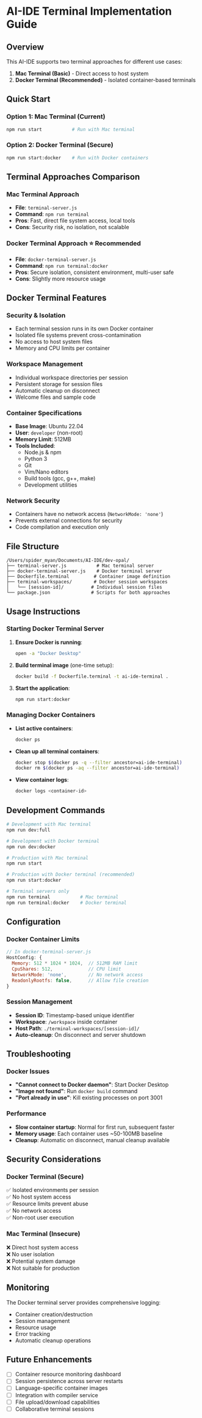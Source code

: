 # AI-IDE Terminal Implementation Guide

## Overview

This AI-IDE supports two terminal approaches for different use cases:

1. **Mac Terminal (Basic)** - Direct access to host system
2. **Docker Terminal (Recommended)** - Isolated container-based terminals

## Quick Start

### Option 1: Mac Terminal (Current)
```bash
npm run start           # Run with Mac terminal
```

### Option 2: Docker Terminal (Secure)
```bash
npm run start:docker    # Run with Docker containers
```

## Terminal Approaches Comparison

### Mac Terminal Approach
- **File**: `terminal-server.js`
- **Command**: `npm run terminal`
- **Pros**: Fast, direct file system access, local tools
- **Cons**: Security risk, no isolation, not scalable

### Docker Terminal Approach ⭐️ **Recommended**
- **File**: `docker-terminal-server.js` 
- **Command**: `npm run terminal:docker`
- **Pros**: Secure isolation, consistent environment, multi-user safe
- **Cons**: Slightly more resource usage

## Docker Terminal Features

### Security & Isolation
- Each terminal session runs in its own Docker container
- Isolated file systems prevent cross-contamination
- No access to host system files
- Memory and CPU limits per container

### Workspace Management
- Individual workspace directories per session
- Persistent storage for session files
- Automatic cleanup on disconnect
- Welcome files and sample code

### Container Specifications
- **Base Image**: Ubuntu 22.04
- **User**: `developer` (non-root)
- **Memory Limit**: 512MB
- **Tools Included**:
  - Node.js & npm
  - Python 3
  - Git
  - Vim/Nano editors
  - Build tools (gcc, g++, make)
  - Development utilities

### Network Security
- Containers have no network access (`NetworkMode: 'none'`)
- Prevents external connections for security
- Code compilation and execution only

## File Structure

```
/Users/spider_myan/Documents/AI-IDE/dev-opal/
├── terminal-server.js           # Mac terminal server
├── docker-terminal-server.js    # Docker terminal server
├── Dockerfile.terminal         # Container image definition
├── terminal-workspaces/        # Docker session workspaces
│   └── [session-id]/          # Individual session files
└── package.json               # Scripts for both approaches
```

## Usage Instructions

### Starting Docker Terminal Server

1. **Ensure Docker is running**:
   ```bash
   open -a "Docker Desktop"
   ```

2. **Build terminal image** (one-time setup):
   ```bash
   docker build -f Dockerfile.terminal -t ai-ide-terminal .
   ```

3. **Start the application**:
   ```bash
   npm run start:docker
   ```

### Managing Docker Containers

- **List active containers**:
  ```bash
  docker ps
  ```

- **Clean up all terminal containers**:
  ```bash
  docker stop $(docker ps -q --filter ancestor=ai-ide-terminal)
  docker rm $(docker ps -aq --filter ancestor=ai-ide-terminal)
  ```

- **View container logs**:
  ```bash
  docker logs <container-id>
  ```

## Development Commands

```bash
# Development with Mac terminal
npm run dev:full

# Development with Docker terminal  
npm run dev:docker

# Production with Mac terminal
npm run start

# Production with Docker terminal (recommended)
npm run start:docker

# Terminal servers only
npm run terminal           # Mac terminal
npm run terminal:docker    # Docker terminal
```

## Configuration

### Docker Container Limits
```javascript
// In docker-terminal-server.js
HostConfig: {
  Memory: 512 * 1024 * 1024,  // 512MB RAM limit
  CpuShares: 512,             // CPU limit
  NetworkMode: 'none',        // No network access
  ReadonlyRootfs: false,      // Allow file creation
}
```

### Session Management
- **Session ID**: Timestamp-based unique identifier
- **Workspace**: `/workspace` inside container
- **Host Path**: `./terminal-workspaces/[session-id]/`
- **Auto-cleanup**: On disconnect and server shutdown

## Troubleshooting

### Docker Issues
- **"Cannot connect to Docker daemon"**: Start Docker Desktop
- **"Image not found"**: Run `docker build` command
- **"Port already in use"**: Kill existing processes on port 3001

### Performance
- **Slow container startup**: Normal for first run, subsequent faster
- **Memory usage**: Each container uses ~50-100MB baseline
- **Cleanup**: Automatic on disconnect, manual cleanup available

## Security Considerations

### Docker Terminal (Secure)
✅ Isolated environments per session  
✅ No host system access  
✅ Resource limits prevent abuse  
✅ No network access  
✅ Non-root user execution  

### Mac Terminal (Insecure)
❌ Direct host system access  
❌ No user isolation  
❌ Potential system damage  
❌ Not suitable for production  

## Monitoring

The Docker terminal server provides comprehensive logging:
- Container creation/destruction
- Session management
- Resource usage
- Error tracking
- Automatic cleanup operations

## Future Enhancements

- [ ] Container resource monitoring dashboard
- [ ] Session persistence across server restarts  
- [ ] Language-specific container images
- [ ] Integration with compiler service
- [ ] File upload/download capabilities
- [ ] Collaborative terminal sessions